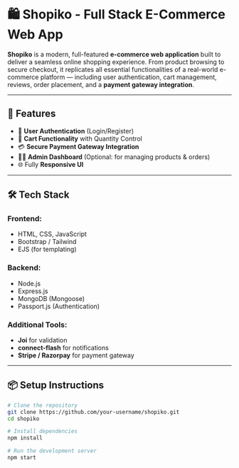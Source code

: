 # 🛍️ Shopiko - Full Stack E-Commerce Web App

**Shopiko** is a modern, full-featured **e-commerce web application** built to deliver a seamless online shopping experience. From product browsing to secure checkout, it replicates all essential functionalities of a real-world e-commerce platform — including user authentication, cart management, reviews, order placement, and a **payment gateway integration**.

---

## 🚀 Features

- 🧾 **User Authentication** (Login/Register)
- 🛒 **Cart Functionality** with Quantity Control
- 💳 **Secure Payment Gateway Integration**
- 🧑‍💼 **Admin Dashboard** (Optional: for managing products & orders)
- 🌐 Fully **Responsive UI**

---



## 🛠️ Tech Stack

### Frontend:
- HTML, CSS, JavaScript
- Bootstrap / Tailwind
- EJS (for templating)

### Backend:
- Node.js
- Express.js
- MongoDB (Mongoose)
- Passport.js (Authentication)

### Additional Tools:
- **Joi** for validation
- **connect-flash** for notifications
- **Stripe / Razorpay** for payment gateway

---

## 📦 Setup Instructions

```bash
# Clone the repository
git clone https://github.com/your-username/shopiko.git
cd shopiko

# Install dependencies
npm install

# Run the development server
npm start
